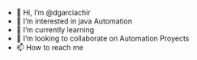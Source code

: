 - 👋 Hi, I’m @dgarciachir
- 👀 I’m interested in java Automation
- 🌱 I’m currently learning 
- 💞️ I’m looking to collaborate on Automation Proyects
- 📫 How to reach me 

<!---
dgarciachir/dgarciachir is a ✨ special ✨ repository because its `README.md` (this file) appears on your GitHub profile.
You can click the Preview link to take a look at your changes.
--->
